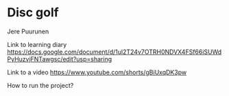 # Disc golf

Jere Puurunen

Link to learning diary https://docs.google.com/document/d/1ul2T24v7OTRH0NDVX4FSf66iSUWdPyHuzvjFNTawgsc/edit?usp=sharing

Link to a video https://www.youtube.com/shorts/gBiUxqDK3pw

How to run the project?
